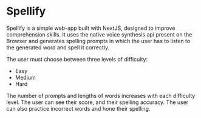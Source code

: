 # Spellify

Spellify is a simple web-app built with NextJS, designed to improve
comprehension skills. It uses the native voice synthesis api present
on the Browser and generates spelling prompts in which the user has to listen to the generated word and spell it correctly.

The user must choose between three levels of difficulty:

- Easy
- Medium
- Hard

The number of prompts and lengths of words increases with each difficulty level. The user can see their score, and their spelling accuracy. The user can also practice incorrect words and hone their spelling.
